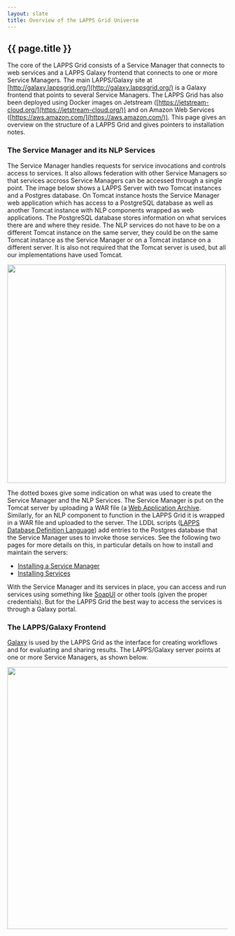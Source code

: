 ```yaml
---
layout: slate
title: Overview of the LAPPS Grid Universe
---
```


## {{ page.title }}

The core of the LAPPS Grid consists of a Service Manager that connects to web services and a LAPPS Galaxy frontend that connects to one or more Service Managers. The main LAPPS/Galaxy site at [http://galaxy.lappsgrid.org/](http://galaxy.lappsgrid.org/) is a Galaxy frontend that points to several Service Managers. The LAPPS Grid has also been deployed using Docker images on Jetstream ([https://jetstream-cloud.org/](https://jetstream-cloud.org/)) and on Amazon Web Services ([https://aws.amazon.com/](https://aws.amazon.com/)). This page gives an overview on the structure of a LAPPS Grid and gives pointers to installation notes.


### The Service Manager and its NLP Services

The Service Manager handles requests for service invocations and controls access to services. It also allows federation with other Service Managers so that services accross Service Managers can be accessed through a single point. The image below shows a LAPPS Server with two Tomcat instances and a Postgres database. On Tomcat instance hosts the Service Manager web application which has access to a PostgreSQL database as well as another Tomcat instance with NLP components wrapped as web applications. The PostgreSQL database stores information on what services there are and where they reside. The NLP services do not have to be on a different Tomcat instance on the same server, they could be on the same Tomcat instance as the Service Manager or on a Tomcat instance on a different server. It is also not required that the Tomcat server is used, but all our implementations have used Tomcat.

<div class="image">
<img src="https://lapps.github.io/installation/images/lapps-sm.png" width="500">
<!--
NOTE: add the following once you have figured out the styles so it displays well
<div class="caption">LAPPS Server with two Tomcat instances and a Postgres database</div>
-->
</div>

The dotted boxes give some indication on what was used to create the Service Manager and the NLP Services. The Service Manager is put on the Tomcat server by uploading a WAR file (a <a href="https://en.wikipedia.org/wiki/WAR_(file_format)">Web Application Archive</a>. Similarly, for an NLP component to function in the LAPPS Grid it is wrapped in a WAR file and uploaded to the server. The LDDL scripts ([LAPPS Database Definition Language](http://www.lappsgrid.org/software/lddl/)) add entries to the Postgres database that the Service Manager uses to invoke those services. See the following two pages for more details on this, in particular details on how to install and maintain the servers:

- [Installing a Service Manager](service_manager.html)
- [Installing Services](services.html)

With the Service Manager and its services in place, you can access and run services using something like [SoapUI](https://www.soapui.org/) or other tools (given the proper credentials). But for the LAPPS Grid the best way to access the services is through a Galaxy portal.


### The LAPPS/Galaxy Frontend

[Galaxy](https://galaxyproject.org/) is used by the LAPPS Grid as the interface for creating workflows and for evaluating and sharing results. The LAPPS/Galaxy server points at one or more Service Managers, as shown below.

<div class="image">
<img src="https://lapps.github.io/installation/images/lapps-galaxy.png" width="600">
<div class="caption"></div>
</div>

<!--
[https://www.nginx.com](https://www.nginx.com)
-->
